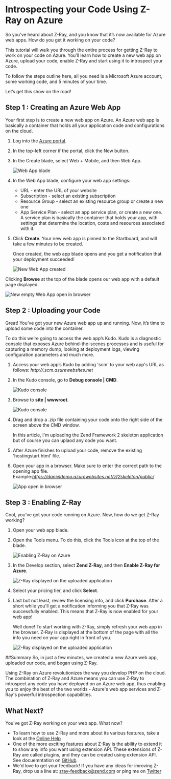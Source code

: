 <properties
   pageTitle="Introspecting your Code Using Z-Ray on Azure"
   description="Describes how to use Zend's Z-Ray on Azure to debug and profile PHP applications deployed on Azure web app service."
   services="Z-Ray on Azure"
   documentationCenter="dev-center-name"
   authors="DanielBerman"
   manager="manager-alias"
   editor=""/>

<tags
   ms.service="Z-Ray on Azure"
   ms.devlang="PHP"
   ms.topic="article"
   ms.tgt_pltfrm="may be required"
   ms.workload="required"
   ms.date="mm/dd/yyyy"
   ms.author="daniel.be@zend.com;@proudboffin"/>

# Introspecting your Code Using Z-Ray on Azure

So you’ve heard about Z-Ray, and you know that it’s now available for Azure web apps. How do you get it working on your code?

This tutorial will walk you through the entire process for getting Z-Ray to work on your code on Azure. You’ll learn how to create a new web app on Azure, upload your code, enable Z-Ray and start using it to introspect your code.

To follow the steps outline here, all you need is a Microsoft Azure account, some working code, and 5 minutes of your time.

Let’s get this show on the road!

## Step 1 : Creating an Azure Web App

Your first step is to create a new web app on Azure. An Azure web app is basically a container that holds all your application code and configurations on the cloud.

1. Log into the [Azure portal](https://portal.azure.com).
2. In the top-left corner if the portal, click the New button.
3. In the Create blade, select Web + Mobile, and then Web App.

  	![Web App blade][1]

4. In the Web App blade, configure your web app settings:
   - URL - enter the URL of your website
   - Subscription - select an existing subscription
   - Resource Group - select an existing resource group or create a new one
   - App Service Plan - select an app service plan, or create a new one. A service plan is basically the container that holds your app, with settings that determine the location, costs and resources associated with it.
   
5. Click **Create**. Your new web app is pinned to the Startboard, and will take a few minutes to be created. 

   Once created, the web app blade opens and you get a notification that your deployment succeeded!

   ![New Web App created][2]

Clicking **Browse** at the top of the blade opens our web app with a default page displayed.

   ![New empty Web App open in browser][9]

## Step 2 : Uploading your Code

Great! You’ve got your new Azure web app up and running. Now, it’s time to upload some code into the container.

To do this we’re going to access the web app’s Kudo. Kudo is a diagnostic console that exposes Azure behind-the-scenes processes and is useful for capturing a memory dump, looking at deployment logs, viewing configuration parameters and much more.

1. Access your web app’s Kudo by adding 'scm' to your web app's URL as follows:
*http://<webappname>.scm.asurewebsites.net*
2. In the Kudo console, go to **Debug console | CMD**.

   ![Kudo console][4]

3. Browse to **site | wwwroot**.

   ![Kudo console][5]

4. Drag and drop a .zip file containing your code onto the right side of the screen above the CMD window.

   In this article, I'm uploading the Zend Framework 2 skeleton application but of course you can uplaod any code you want.

5. After Azure finishes to upload your code, remove the existing 'hostingstart.html' file.

6. Open your app in a browser. Make sure to enter the correct path to the opening app file.
Example:*https://danieldemo.azurewebsites.net/zf2skeleton/public/*

   ![App open in browser][6]
   
## Step 3 : Enabling Z-Ray
Cool, you’ve got your code running on Azure. Now, how do we get Z-Ray working?

1. Open your web app blade.
2. Open the Tools menu. To do this, click the Tools icon at the top of the blade.

   	![Enabling Z-Ray on Azure][7]

3. In the Develop section, select **Zend Z-Ray**, and then **Enable Z-Ray for Azure**.

   ![Z-Ray displayed on the uploaded application][8]

4. Select your pricing tier, and click **Select**.
5. Last but not least, review the licensing info, and click **Purchase**.
After a short while you'll get a notification informing you that Z-Ray was successfully enabled. This means that Z-Ray is now enabled for your web app!

   Well done! To start working with Z-Ray, simply refresh your web app in the browser. Z-Ray is displayed at the bottom of the page with all the info you need on your app right in front of you.

   ![Z-Ray displayed on the uploaded application][10]

##Summary
So, in just a few minutes, we created a new Azure web app, uploaded our code, and began using Z-Ray.

Using Z-Ray on Azure revolutionizes the way you develop PHP on the cloud. The combination of Z-Ray and Azure means you can use Z-Ray to introspect any code you have deployed on an Azure web app, thus enabling you to enjoy the best of the two worlds - Azure's web app services and Z-Ray's powerful introspection capabilities.

<!--Every topic should have next steps and links to the next logical set of content to keep the customer engaged-->
## What Next?

You've got Z-Ray working on your web app. What now? 
   - To learn how to use Z-Ray and more about its various features, take a look at the [Online Help](http://files.zend.com/help/Z-Ray-Azure/Content/home.htm)
   - One of the more exciting features about Z-Ray is the ability to extend it to show any info you want using extension API. These extensions of Z-Ray are called plugins, and they can be created using extension API. See docuemntation on [GitHub](https://github.com/zend-server-plugins/Documentation).
   - We'd love to get your feedback! If you have any ideas for imroving Z-Ray, drop us a line at: zray-feedback@zend.com or ping me on [Twitter](https://twitter.com/proudboffin)

<!--Image references-->
[1]: http://devzone.zend.com/wp-content/uploads/2015/06/web_app_blade.jpg
[2]: http://devzone.zend.com/wp-content/uploads/2015/08/webappcreated.jpg
[9]: http://devzone.zend.com/wp-content/uploads/2015/06/new_web_app3.jpg
[4]: http://devzone.zend.com/wp-content/uploads/2015/06/kudo1.jpg
[5]: http://devzone.zend.com/wp-content/uploads/2015/06/kudo2.jpg
[6]: http://devzone.zend.com/wp-content/uploads/2015/06/code_uploaded2.jpg
[7]: http://devzone.zend.com/wp-content/uploads/2015/08/tools_icon1.jpg
[8]: http://devzone.zend.com/wp-content/uploads/2015/08/pricing_tiers.jpg
[10]: http://devzone.zend.com/wp-content/uploads/2015/06/z-ray-enabled2.jpg
